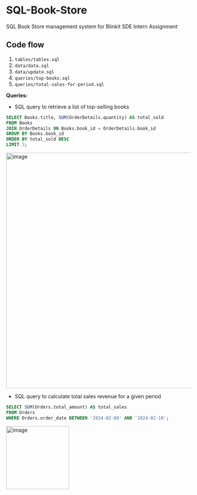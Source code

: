 # SQL-Book-Store
SQL Book Store management system for Blinkit SDE Intern Assignment

## Code flow

1. ```tables/tables.sql```
2. ```data/data.sql```
3. ```data/update.sql```
4. ```queries/top-books.sql```
5. ```queries/total-sales-for-period.sql```

**Queries:**

- SQL query to retrieve a list of top-selling books
```sql
SELECT Books.title, SUM(OrderDetails.quantity) AS total_sold
FROM Books
JOIN OrderDetails ON Books.book_id = OrderDetails.book_id
GROUP BY Books.book_id
ORDER BY total_sold DESC
LIMIT 3;
```
<img width="642" alt="image" src="https://github.com/VDliveson/SQL-Book-Store/assets/72307306/99ea3c75-4297-4264-89ad-85038d2e188c">

- SQL query to calculate total sales revenue for a given period
```sql
SELECT SUM(Orders.total_amount) AS total_sales
FROM Orders
WHERE Orders.order_date BETWEEN '2024-02-08' AND '2024-02-10';
```
<img width="172" alt="image" src="https://github.com/VDliveson/SQL-Book-Store/assets/72307306/987610ea-498c-4829-96f9-c68fe93725b1">
